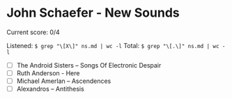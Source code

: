 # John Schaefer - New Sounds

Current score: 0/4

Listened: `$ grep "\[X\]" ns.md | wc -l`
Total: `$ grep "\[.\]" ns.md | wc -l`

- [ ] The Android Sisters – Songs Of Electronic Despair
- [ ] Ruth Anderson - Here
- [ ] Michael Amerlan – Ascendences
- [ ] Alexandros – Antithesis
